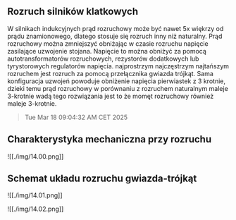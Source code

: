 ## Rozruch silników klatkowych

W silnikach indukcyjnych prąd rozruchowy może być nawet 5x więkrzy od prądu znamionowego, dlatego stosuje się rozruch inny niż naturalny. Prąd rozruchowy można zmniejszyć obniżając w czasie rozruchu napięcie zasilające uzwojenie stojana. Napięcie to można obniżyć za pomocą autotransformatorów rozruchowych, rezystorów dodatkowych lub tyrystorowych regulatorów napięcia. 
najprostrzym najczęstrzym najtańszym rozruchem jest rozruch za pomocą przełącznika gwiazda trójkąt. Sama konfiguracja uzwojeń powoduje obniżenie napięcia pierwiastek z 3 krotnie, dzieki temu prąd rozruchowy w porównaniu z rozruchem naturalnym maleje 3-krotnie wadą tego rozwiązania jest to że momęt rozruchowy również maleje 3-krotnie.  []()

> Tue Mar 18 09:04:32 AM CET 2025

## Charakterystyka mechaniczna przy rozruchu

![[./img/14.00.png]]

## Schemat układu rozruchu gwiazda-trójkąt

![[./img/14.01.png]]

![[./img/14.02.png]]
